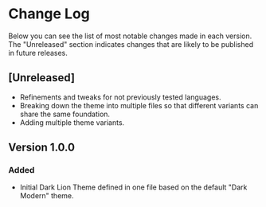 # Change Log

Below you can see the list of most notable changes made in each version. The "Unreleased" section indicates changes that are likely to be published in future releases.

## [Unreleased]

- Refinements and tweaks for not previously tested languages.
- Breaking down the theme into multiple files so that different variants can share the same foundation.
- Adding multiple theme variants.

## Version 1.0.0

### Added

- Initial Dark Lion Theme defined in one file based on the default "Dark Modern" theme.
